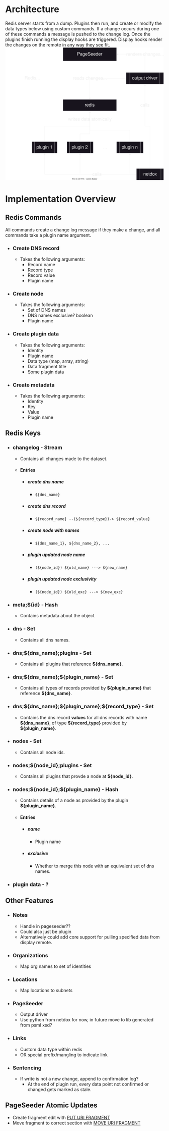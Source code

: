 # Architecture
Redis server starts from a dump.
Plugins then run, and create or modify the data types below using custom commands. If a change occurs during one of these commands a message is pushed to the change log.
Once the plugins finish running the display hooks are triggered.
Display hooks render the changes on the remote in any way they see fit.
![Netdox/Redis Architecture](netdox-redis-arch.drawio.svg)

# Implementation Overview

## Redis Commands
All commands create a change log message if they make a change, and all commands take a plugin name argument.

+ ### Create DNS record
	+ Takes the following arguments:
		+ Record name
		+ Record type
		+ Record value
        + Plugin name
+ ### Create node
	+ Takes the following arguments:
		+ Set of DNS names
		+ DNS names exclusive? boolean
        + Plugin name
+ ### Create plugin data
	+ Takes the following arguments:
		+ Identity
        + Plugin name 
        + Data type (map, array, string)
        + Data fragment title
		+ Some plugin data
+ ### Create metadata
    + Takes the following arguments:
        + Identity
        + Key
        + Value
        + Plugin name
        
## Redis Keys
+ ### changelog  -  Stream
	+ Contains all changes made to the dataset.
	+ #### Entries
		+ ##### create dns name
			+ `${dns_name}`
		+ ##### create dns record
			+ `${record_name} --(${record_type})-> ${record_value}`
		+ ##### create node with names
			+ `${dns_name_1}, ${dns_name_2}, ...`
		+ ##### plugin updated node name
			+ `(${node_id}) ${old_name} ---> ${new_name}`
		+ ##### plugin updated node exclusivity
			+ `(${node_id}) ${old_exc} ---> ${new_exc}`
   
+ ### meta;\${id}  -  Hash
    + Contains metadata about the object
   
+ ### dns  -  Set
	+ Contains all dns names.
+ ### dns;\${dns_name};plugins  -  Set
	+ Contains all plugins that reference **\${dns_name}**.
+ ### dns;\${dns_name};\${plugin_name}  -  Set
	+ Contains all types of records provided by **${plugin_name}** that reference **\${dns_name}**.
+ ### dns;\${dns_name};\${plugin_name};\${record_type}  -  Set
	+ Contains the dns record **values** for all dns records with name **\${dns_name}**, of type **\${record_type}** provided by **\${plugin_name}**. 

+ ### nodes  -  Set
	+ Contains all node ids.
+ ### nodes;\${node_id};plugins  -  Set
	+ Contains all plugins that provde a node at **\${node_id}**.
+ ### nodes;\${node_id};\${plugin_name}  -  Hash
	+ Contains details of a node as provided by the plugin **\${plugin_name}**.
	+ #### Entries
		+ ##### name
			+ Plugin name
		+ ##### exclusive
			+ Whether to merge this node with an equivalent set of dns names.

+ ### plugin data  -  ?

## Other Features
+ ### Notes
	+ Handle in pageseeder??
	+ Could also just be plugin
	+ Alternatively could add core support for pulling specified data from display remote.
+ ### Organizations
	+ Map org names to set of identities
 + ### Locations
	 + Map locations to subnets
 + ### PageSeeder
	 + Output driver
	 + Use python from netdox for now, in future move to lib generated from psml xsd?
 + ### Links
	 + Custom data type within redis
	 + OR special prefix/mangling to indicate link
 + ### Sentencing
	 + If write is not a new change, append to confirmation log?
		 + At the end of plugin run, every data point not confirmed or changed gets marked as stale.

## PageSeeder Atomic Updates
+ Create fragment edit with [PUT URI FRAGMENT](https://dev.pageseeder.com/api/services/uri-fragment-PUT.html)
+ Move fragment to correct section with [MOVE URI FRAGMENT](https://dev.pageseeder.com/api/services/move-uri-fragment-POST.html)
